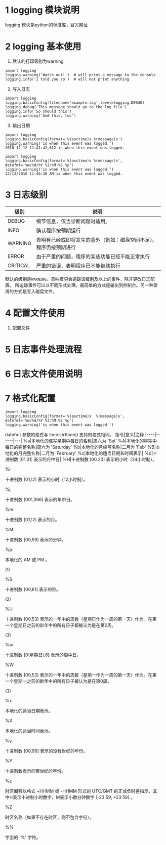 
# 1 logging 模块说明
logging 模块是python的标准库，[官方网址](https://docs.python.org/3/howto/logging.html)
# 2 logging 基本使用
1. 默认的打印级别为warning
```
import logging
logging.warning('Watch out!')  # will print a message to the console
logging.info('I told you so')  # will not print anything
```
2. 写入日志
```
import logging
logging.basicConfig(filename='example.log',level=logging.DEBUG)
logging.debug('This message should go to the log file')
logging.info('So should this')
logging.warning('And this, too’)
```
3. 输出日期
```
import logging
logging.basicConfig(format='%(asctime)s %(message)s')
logging.warning('is when this event was logged.’)
2010-12-12 11:41:42,612 is when this event was logged.

import logging
logging.basicConfig(format='%(asctime)s %(message)s', datefmt='%m/%d/%Y %I:%M:%S %p')
logging.warning('is when this event was logged.’)
12/12/2010 11:46:36 AM is when this event was logged.
```

# 3 日志级别

|级别|说明|
|-----|---|
|DEBUG|细节信息，仅当诊断问题时适用。
|INFO|确认程序按预期运行
|WARNING|表明有已经或即将发生的意外（例如：磁盘空间不足）。程序仍按预期进行
|ERROR|由于严重的问题，程序的某些功能已经不能正常执行
|CRITICAL|严重的错误，表明程序已不能继续执行

默认的级别是``WARNING``，意味着只会追踪该级别及以上的事件，除非更改日志配置。
所追踪事件可以以不同形式处理。最简单的方式是输出到控制台。另一种常用的方式是写入磁盘文件。

# 4 配置文件使用
1. 配置文件
# 5 日志事件处理流程
# 6 日志文件使用说明
# 7 格式化配置
```
import logging
logging.basicConfig(format='%(asctime)s  %(message)s', datefmt='%m/%d/%Y %I:%M:%S %p')
logging.warning('is when this event was logged.')
```
datefmt 参数的格式与 time.strftime() 支持的格式相同。
指令|意义|注释
|----|------|---|
%a|本地化的缩写星期中每日的名称|周六为 'Sat'
%A|本地化的星期中每日的完整名称|周六为 'Saturday'
%b|本地化的月缩写名称|二月为 'Feb'
%B|本地化的月完整名称|二月为 'February'
%c|本地化的适当日期和时间表示|
%d|十进制数 [01,31] 表示的月中日|
%H|十进制数 [00,23] 表示的小时（24小时制）。

%I

十进制数 [01,12] 表示的小时（12小时制）。

%j

十进制数 [001,366] 表示的年中日。

%m

十进制数 [01,12] 表示的月。

%M

十进制数 [00,59] 表示的分钟。

%p

本地化的 AM 或 PM 。

(1)

%S

十进制数 [00,61] 表示的秒。

(2)

%U

十进制数 [00,53] 表示的一年中的周数（星期日作为一周的第一天）作为。在第一个星期日之前的新年中的所有日子都被认为是在第0周。

(3)

%w

十进制数 [0(星期日),6] 表示的周中日。

%W

十进制数 [00,53] 表示的一年中的周数（星期一作为一周的第一天）作为。在第一个星期一之前的新年中的所有日子被认为是在第0周。

(3)

%x

本地化的适当日期表示。

%X

本地化的适当时间表示。

%y

十进制数 [00,99] 表示的没有世纪的年份。

%Y

十进制数表示的带世纪的年份。

%z

时区偏移以格式 +HHMM 或 -HHMM 形式的 UTC/GMT 的正或负时差指示，其中H表示十进制小时数字，M表示小数分钟数字 [-23:59, +23:59] 。

%Z

时区名称（如果不存在时区，则不包含字符）。

%%

字面的 '%' 字符。


<!--stackedit_data:
eyJoaXN0b3J5IjpbLTkwMzUyNDk5NiwtNjUyNzc3OTA3LC0xMD
QyNzA4OTU3LDIwMzQ2ODM1NDYsMTEzNTI4ODQxNSwtMTczMDM4
NDM5XX0=
-->